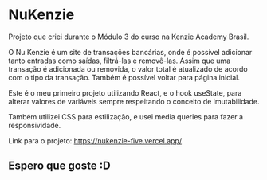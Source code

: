 # NuKenzie
Projeto que criei durante o Módulo 3 do curso na Kenzie Academy Brasil.

O Nu Kenzie é um site de transações bancárias, onde é possível adicionar tanto entradas como saídas, filtrá-las 
e removê-las. Assim que uma transação é adicionada ou removida, o valor total é atualizado de acordo
com o tipo da transação. Também é possível voltar para página inicial.

Este é o meu primeiro projeto utilizando React, e o hook useState, para alterar valores de variáveis 
sempre respeitando o conceito de imutabilidade.

Também utilizei CSS para estilização, e usei media queries para fazer a responsividade.

Link para o projeto: https://nukenzie-five.vercel.app/

## Espero que goste :D
